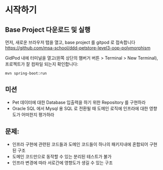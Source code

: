 # 시작하기

## Base Project 다운로드 및 실행
먼저, 새로운 브라우저 탭을 열고, base project 를 gitpod 로 접속합니다
https://github.com/msa-school/ddd-petstore-level3-oop-polymorphism

GidPod 내에 터미널을 열고(왼쪽 상단의 햄버거 버튼 > Terminal > New Terminal), 프로젝트가 잘 컴파일 되는지 확인합니다:
```
mvn spring-boot:run
```

## 미션
- Pet 데이터에 대한 Database 입출력을 하기 위한 Repository 를 구현하라
- Oracle SQL 에서  Mysql 용 SQL 로 전환될 때 도메인 로직에 인프라에 대한 영향도가 어떠한지 평가하라

## 문제: 
- 인프라 구현에 관련된 코드들과 도메인 코드들이 하나의 패키지내에 혼합되어 구현된 구조 
- 도메인 코드만으로 동작할 수 있는 분리된 테스트가 불가
- 인프라 변경에 따라 서로간에 영향도가 생길 수 있는 구조

